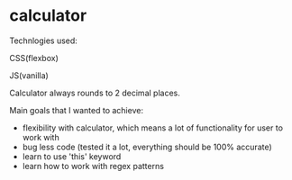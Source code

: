 # calculator

Technlogies used:

CSS(flexbox)

JS(vanilla)

Calculator always rounds to 2 decimal places.

Main goals that I wanted to achieve:

- flexibility with calculator, which means a lot of functionality for user to work with
- bug less code (tested it a lot, everything should be 100% accurate)
- learn to use 'this' keyword
- learn how to work with regex patterns
